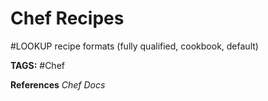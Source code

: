 # Chef Recipes

#LOOKUP recipe formats (fully qualified, cookbook, default)

__TAGS:__
#Chef

__References__
_Chef Docs_
